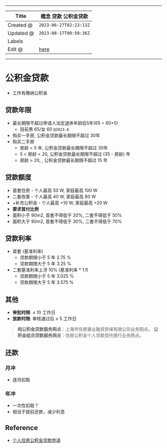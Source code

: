 -----

| Title     | 概念 贷款 公积金贷款                                     |
| --------- | ----------------------------------------------- |
| Created @ | `2023-06-27T02:23:13Z`                          |
| Updated @ | `2023-08-17T00:50:36Z`                          |
| Labels    | \`\`                                            |
| Edit @    | [here](https://github.com/junxnone/F/issues/92) |

-----

# 公积金贷款

  - 工作有缴纳公积金

## 贷款年限

  - 最长期限不超过申请人法定退休年龄后5年(65 = 60+5)
      - 目前男 65/女 60 `@2023.6`
  - 购买一手房, 公积金贷款最长期限不超过 30年
  - 购买二手房
      - 房龄 \< 5 年, 公积金贷款最长期限不超过 30年
      - 5 \< 房龄 \< 20, 公积金贷款最长期限不超过 (35 - 房龄) 年
      - 房龄 \> 20, , 公积金贷款最长期限不超过 15 年

## 贷款额度

  - 首套住房 - 个人最高 50 W, 家庭最高 100 W
  - 二套改善 - 个人最高 40 W, 家庭最高 80 W
  - \+补充公积金 - 个人最高 +10 W, 家庭最高 +20 W
  - **要求首付比例**
  - 面积小于 90m2, 首套不得低于 20%, 二套不得低于 50%
  - 面积大于 90m2, 首套不得低于 30%, 二套不得低于 70%

## 贷款利率

  - 首套 (基准利率)
      - 贷款期限小于 5 年 2.75 %
      - 贷款期限大于 5 年 3.25 %
  - 二套基准利率上浮 10% (基准利率 \* 1.1)
      - 贷款期限小于 5 年 3.025 %
      - 贷款期限大于 5 年 3.575 %

## 其他

  - **审批时限**: ≤ 10 工作日
  - **放款时限**: 审核通过后 ≤ 5 工作日

> **纯公积金贷款服务网点**：上海市住房置业融资担保有限公司业务网点。 **公积金组合贷款服务网点**：住房公积金个人贷款受托银行业务网点。

## 还款

### 月冲

  - 逐月扣取

### 年冲

  - 一次性扣取？
  - 相当于提前还款，减少利息

## Reference

  - [个人住房公积金贷款申请](https://www.shgjj.com/html/newxxgk/ywzn/sydk/dksq/209130.html)
